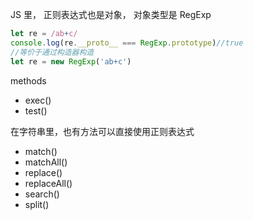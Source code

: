 JS 里， 正则表达式也是对象， 对象类型是 RegExp
```js
let re = /ab+c/
console.log(re.__proto__ === RegExp.prototype)//true
//等价于通过构造器构造
let re = new RegExp('ab+c')
```
methods
* exec()
* test()

在字符串里，也有方法可以直接使用正则表达式
* match()
* matchAll()
* replace()
* replaceAll()
* search()
* split()